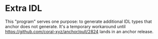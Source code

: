 # Extra IDL

This "program" serves one purpose: to generate additional IDL types that anchor does not generate. It's a temporary workaround until https://github.com/coral-xyz/anchor/pull/2824 lands in an anchor release.
